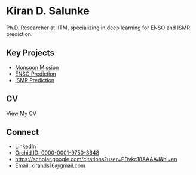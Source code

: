 # Kiran D. Salunke                                                                                                 

Ph.D. Researcher at IITM, specializing in deep learning for ENSO and ISMR prediction.

## Key Projects
- [Monsoon Mission](https://github.com/kirands16/monsoon-mission)
- [ENSO Prediction](https://github.com/kirands16/enso-cnn)
- [ISMR Prediction](https://github.com/kirands16/ismr-transfer-learning)

## CV
[View My CV](https://kirands16.github.io)

## Connect
- [LinkedIn](https://linkedin.com/in/kirands16)
- [Orchid ID: 0000-0001-9750-3648](https://orcid.org/0000-0001-9750-3648)
- https://scholar.google.com/citations?user=PDvkc18AAAAJ&hl=en                                                                                                           
- Email: kirands16@gmail.com
